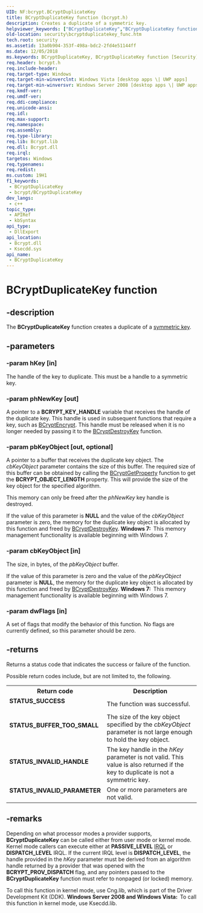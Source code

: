 ```yaml
---
UID: NF:bcrypt.BCryptDuplicateKey
title: BCryptDuplicateKey function (bcrypt.h)
description: Creates a duplicate of a symmetric key.
helpviewer_keywords: ["BCryptDuplicateKey","BCryptDuplicateKey function [Security]","bcrypt/BCryptDuplicateKey","security.bcryptduplicatekey_func"]
old-location: security\bcryptduplicatekey_func.htm
tech.root: security
ms.assetid: 13a0b904-353f-498a-bdc2-2fd4e51144ff
ms.date: 12/05/2018
ms.keywords: BCryptDuplicateKey, BCryptDuplicateKey function [Security], bcrypt/BCryptDuplicateKey, security.bcryptduplicatekey_func
req.header: bcrypt.h
req.include-header: 
req.target-type: Windows
req.target-min-winverclnt: Windows Vista [desktop apps \| UWP apps]
req.target-min-winversvr: Windows Server 2008 [desktop apps \| UWP apps]
req.kmdf-ver: 
req.umdf-ver: 
req.ddi-compliance: 
req.unicode-ansi: 
req.idl: 
req.max-support: 
req.namespace: 
req.assembly: 
req.type-library: 
req.lib: Bcrypt.lib
req.dll: Bcrypt.dll
req.irql: 
targetos: Windows
req.typenames: 
req.redist: 
ms.custom: 19H1
f1_keywords:
 - BCryptDuplicateKey
 - bcrypt/BCryptDuplicateKey
dev_langs:
 - c++
topic_type:
 - APIRef
 - kbSyntax
api_type:
 - DllExport
api_location:
 - Bcrypt.dll
 - Ksecdd.sys
api_name:
 - BCryptDuplicateKey
---
```


# BCryptDuplicateKey function


## -description

The <b>BCryptDuplicateKey</b> function creates a duplicate of a <a href="/windows/desktop/SecGloss/s-gly">symmetric key</a>.

## -parameters

### -param hKey [in]

The handle of the key to duplicate. This must be a handle to a symmetric key.

### -param phNewKey [out]

A pointer to a <b>BCRYPT_KEY_HANDLE</b> variable that receives the handle of the duplicate key. This handle is used in subsequent functions that require a key, such as <a href="/windows/desktop/api/bcrypt/nf-bcrypt-bcryptencrypt">BCryptEncrypt</a>. This handle must be released when it is no longer needed by passing it to the <a href="/windows/desktop/api/bcrypt/nf-bcrypt-bcryptdestroykey">BCryptDestroyKey</a> function.

### -param pbKeyObject [out, optional]

A pointer to a buffer that receives the duplicate key object. The <i>cbKeyObject</i> parameter contains the size of this buffer. The required size of this buffer can be obtained by calling the <a href="/windows/desktop/api/bcrypt/nf-bcrypt-bcryptgetproperty">BCryptGetProperty</a> function to get the <b>BCRYPT_OBJECT_LENGTH</b> property. This will provide the size of the key object for the specified algorithm.

This memory can only be freed after the <i>phNewKey</i> key handle is destroyed.

If the value of this parameter is <b>NULL</b> and the value of the <i>cbKeyObject</i> parameter is zero, the memory for the duplicate key object is allocated by this function and freed by <a href="/windows/desktop/api/bcrypt/nf-bcrypt-bcryptdestroykey">BCryptDestroyKey</a>. <b>Windows 7:  </b>This memory management functionality is available beginning with Windows 7.

### -param cbKeyObject [in]

The size, in bytes, of the <i>pbKeyObject</i> buffer.

If the value of this parameter is zero and the value of the <i>pbKeyObject</i> parameter is <b>NULL</b>, the memory for the duplicate key object is allocated by this function and freed by <a href="/windows/desktop/api/bcrypt/nf-bcrypt-bcryptdestroykey">BCryptDestroyKey</a>. <b>Windows 7:  </b>This memory management functionality is available beginning with Windows 7.

### -param dwFlags [in]

A set of flags that modify the behavior of this function. No flags are currently defined, so this parameter should be zero.

## -returns

Returns a status code that indicates the success or failure of the function.


Possible return codes include, but are not limited to, the following.



<table>
<tr>
<th>Return code</th>
<th>Description</th>
</tr>
<tr>
<td width="40%">
<dl>
<dt><b>STATUS_SUCCESS</b></dt>
</dl>
</td>
<td width="60%">
The function was successful.

</td>
</tr>
<tr>
<td width="40%">
<dl>
<dt><b>STATUS_BUFFER_TOO_SMALL</b></dt>
</dl>
</td>
<td width="60%">
The size of the key object specified by the <i>cbKeyObject</i> parameter is not large enough to hold the key object.

</td>
</tr>
<tr>
<td width="40%">
<dl>
<dt><b>STATUS_INVALID_HANDLE</b></dt>
</dl>
</td>
<td width="60%">
The key handle in the <i>hKey</i> parameter is not valid. This value is also returned if the key to duplicate is not a symmetric key.

</td>
</tr>
<tr>
<td width="40%">
<dl>
<dt><b>STATUS_INVALID_PARAMETER</b></dt>
</dl>
</td>
<td width="60%">
One or more parameters are not valid.

</td>
</tr>
</table>

## -remarks

Depending on what processor modes a provider supports, <b>BCryptDuplicateKey</b> can be called either from user mode or kernel mode. Kernel mode callers can execute either at <b>PASSIVE_LEVEL</b> <a href="/windows/desktop/SecGloss/i-gly">IRQL</a> or <b>DISPATCH_LEVEL</b> IRQL. If the current IRQL level is <b>DISPATCH_LEVEL</b>, the handle provided in the <i>hKey</i> parameter must be derived from an algorithm handle returned by a provider that was opened with the <b>BCRYPT_PROV_DISPATCH</b> flag, and any pointers passed to the <b>BCryptDuplicateKey</b> function must refer to nonpaged (or locked) memory.

To call this function in kernel mode, use Cng.lib, which is part of the Driver Development Kit (DDK). <b>Windows Server 2008 and Windows Vista:  </b>To call this function in kernel mode, use Ksecdd.lib.
